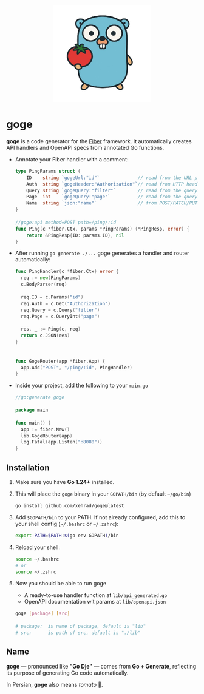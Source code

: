 <p align="center">
  <img src="assets/logo/goge_logo.png" alt="Goge Logo" width="256"/>
</p>

# goge


**goge** is a code generator for the [Fiber](https://github.com/gofiber/fiber) framework. 
It automatically creates API handlers and OpenAPI specs from annotated Go functions.


- Annotate your Fiber handler with a comment:

  ```go
  type PingParams struct {
      ID    string `gogeUrl:"id"`              // read from the URL path
      Auth  string `gogeHeader:"Authorization"`// read from HTTP header
      Query string `gogeQuery:"filter"`        // read from the query String
      Page  int    `gogeQuery:"page"`          // read from the query Int
      Name  string `json:"name"`               // from POST/PATCH/PUT body
  }

  //goge:api method=POST path=/ping/:id
  func Ping(c *fiber.Ctx, params *PingParams) (*PingResp, error) {
      return &PingResp{ID: params.ID}, nil
  }
  ```


- After running `go generate ./...` goge generates a handler and router automatically:

  ```go
  func PingHandler(c *fiber.Ctx) error {
    req := new(PingParams)
    c.BodyParser(req)

    req.ID = c.Params("id")
    req.Auth = c.Get("Authorization")
    req.Query = c.Query("filter")
    req.Page = c.QueryInt("page")

    res, _ := Ping(c, req)
    return c.JSON(res)
  }


  func GogeRouter(app *fiber.App) {
    app.Add("POST", "/ping/:id", PingHandler)
  }
  ```


- Inside your project, add the following to your `main.go`

    ```go
    //go:generate goge

    package main

    func main() {
      app := fiber.New()
      lib.GogeRouter(app)
      log.Fatal(app.Listen(":8080"))
    }
    ```

## Installation

1. Make sure you have **Go 1.24+** installed.

1. This will place the `goge` binary in your `GOPATH/bin` (by default `~/go/bin`)

    ```bash
    go install github.com/xehrad/goge@latest
    ````



1. Add `$GOPATH/bin` to your PATH. If not already configured, add this to your shell config (`~/.bashrc` or `~/.zshrc`):

    ```bash
    export PATH=$PATH:$(go env GOPATH)/bin
    ```

1. Reload your shell:

    ```bash
    source ~/.bashrc
    # or
    source ~/.zshrc
    ```
1. Now you should be able to run goge
    * A ready-to-use handler function at `lib/api_generated.go`
    * OpenAPI documentation wit params at `lib/openapi.json`

    ```bash
    goge [package] [src]

    # package:  is name of package, default is "lib"
    # src:      is path of src, default is "./lib"
    ```



## Name
**goge** — pronounced like **"Go Dje"** — comes from **Go + Generate**, reflecting its purpose of generating Go code automatically.  

In Persian, **goge** also means *tomato* 🍅.
